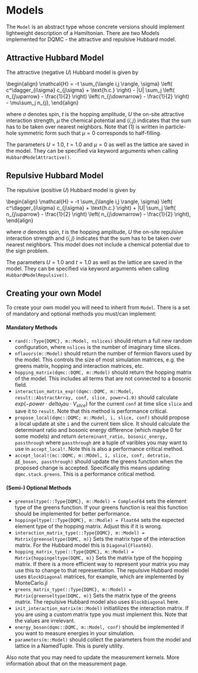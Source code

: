 # Models

The `Model` is an abstract type whose concrete versions should implement lightweight description of a Hamiltonian. There are two Models implemented for DQMC - the attractive and repulsive Hubbard model.

## Attractive Hubbard Model

The attractive (negative $U$) Hubbard model is given by

\begin{align}
    \mathcal{H} = -t \sum_{\langle i,j \rangle, \sigma} \left( c^\dagger_{i\sigma} c_{j\sigma} + \text{h.c.} \right) - |U| \sum_j \left( n_{j\uparrow} - \frac{1}{2} \right) \left( n_{j\downarrow} - \frac{1}{2} \right) - \mu\sum_j n_{j},
\end{align}

where $\sigma$ denotes spin, $t$ is the hopping amplitude, $U$ the on-site attractive interaction strength, $\mu$ the chemical potential and $\langle i, j \rangle$ indicates that the sum has to be taken over nearest neighbors. Note that (1) is written in particle-hole symmetric form such that $\mu = 0$ corresponds to half-filling.

The parameters $U = 1.0$, $t = 1.0$ and $\mu = 0$ as well as the lattice are saved in the model. They can be specified via keyword arguments when calling `HubbardModelAttractive()`.

## Repulsive Hubbard Model

The repulsive (positive $U$) Hubbard model is given by

\begin{align}
    \mathcal{H} = -t \sum_{\langle i,j \rangle, \sigma} \left( c^\dagger_{i\sigma} c_{j\sigma} + \text{h.c.} \right) + |U| \sum_j \left( n_{j\uparrow} - \frac{1}{2} \right) \left( n_{j\downarrow} - \frac{1}{2} \right),
\end{align}

where $\sigma$ denotes spin, $t$ is the hopping amplitude, $U$ the on-site repulsive interaction strength and $\langle i, j \rangle$ indicates that the sum has to be taken over nearest neighbors. This model does not include a chemical potential due to the sign problem.

The parameters $U = 1.0$ and $t = 1.0$ as well as the lattice are saved in the model. They can be specified via keyword arguments when calling `HubbardModelRepulsive()`.

## Creating your own Model

To create your own model you will need to inherit from `Model`. There is a set of mandatory and optional methods you must/can implement:

#### Mandatory Methods

* `rand(::Type{DQMC}, m::Model, nslices)` should return a full new random configuration, where `nslices` is the number of imaginary time slices.
* `nflavors(m::Model)` should return the number of fermion flavors used by the model. This controls the size of most simulation matrices, e.g. the greens matrix, hopping and interaction matrices, etc.
* `hopping_matrix(dqmc::DQMC, m::Model)` should return the hopping matrix of the model. This includes all terms that are not connected to a bosonic field.
* `interaction_matrix_exp!(dqmc::DQMC, m::Model, result::AbstractArray, conf, slice, power=1.0)` should calculate $exp(- power \cdot delta_tau \cdot V_{slice})$ for the current `conf` at time slice `slice` and save it to `result`. Note that this method is performance critical.
* `propose_local(dqmc::DQMC; m::Model, i, slice, conf)` should propose a local update at site `i` and the current tiem slice. It should calculate the determinant ratio and bosonic energy difference (which maybe 0 for some models) and return `determinant_ratio, bosonic_energy, passthrough` where `passthrough` are a tuple of varibles you may want to use in `accept_local!`. Note this is also a performance critical method.
* `accept_local!(mc::DQMC, m::MOdel, i, slice, conf, detratio, ΔE_boson, passthrough)` should update the greens function when the proposed change is accepted. Specifically this means updating `dqmc.stack.greens`. This is a performance critical method.

#### (Semi-) Optional Methods

* `greenseltype(::Type{DQMC}, m::Model) = ComplexF64` sets the element type of the greens function. If your greens function is real this function should be implemented for better performance.
* `hoppingeltype(::Type{DQMC}, m::Modle) = Float64` sets the expected element type of the hopping matrix. Adjust this if it is wrong.
* `interaction_matrix_type(::Type{DQMC}, m::Model) = Matrix{greenseltype(DQMC, m)}` Sets the matrix type of the interaction matrix. For the Hubbard model this is `Diagonal{Float64}`.
* `hopping_matrix_type(::Type{DQMC}, m::Model) = Matrix{hoppingeltype(DQMC, m)}` Sets the matrix type of the hopping matrix. If there is a more efficient way to represent your matrix you may use this to change to that representation. The repulsive Hubbard model uses `BlockDiagonal` matrices, for example, which are implemented by MonteCarlo.jl
* `greens_matrix_type(::Type{DQMC}, m::Model) = Matrix{greenseltype(DQMC, m)}` Sets the matrix type of the greens matrix. The repulsive Hubbard model also uses `BlockDiagonal` here.
* `init_interaction_matrix(m::Model)` initiatilizes the interaction matrix. If you are using a custom matrix type you must implement this. Note that the values are irrelevant.
* `energy_boson(dqmc::DQMC, m::Model, conf)` should be implemented if you want to measure energies in your simulation.
* `parameters(m::Model)` should collect the parameters from the model and lattice in a NamedTuple. This is purely utility.

Also note that you may need to update the measurement kernels. More information about that on the measurement page.